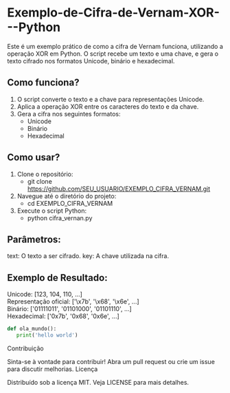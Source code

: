 # Exemplo-de-Cifra-de-Vernam-XOR---Python
Este é um exemplo prático de como a cifra de Vernam funciona, utilizando a operação XOR em Python. O script recebe um texto e uma chave, e gera o texto cifrado nos formatos Unicode, binário e hexadecimal.


## Como funciona?

1. O script converte o texto e a chave para representações Unicode.
2. Aplica a operação XOR entre os caracteres do texto e da chave.
3. Gera a cifra nos seguintes formatos:
   - Unicode
   - Binário
   - Hexadecimal


## Como usar?

1. Clone o repositório:
   + git clone https://github.com/SEU_USUARIO/EXEMPLO_CIFRA_VERNAM.git
2. Navegue até o diretório do projeto:
   + cd EXEMPLO_CIFRA_VERNAM
3. Execute o script Python:
   + python cifra_vernan.py
   

## Parâmetros:

text: O texto a ser cifrado.
key: A chave utilizada na cifra.


## Exemplo de Resultado:
Unicode: [123, 104, 110, ...]<br>
Representação oficial: ['\x7b', '\x68', '\x6e', ...]<br>
Binário: ['01111011', '01101000', '01101110', ...]<br>
Hexadecimal: ['0x7b', '0x68', '0x6e', ...]
```python
def ola_mundo():
   print('hello world')
```

Contribuição

Sinta-se à vontade para contribuir! Abra um pull request ou crie um issue para discutir melhorias.
Licença

Distribuído sob a licença MIT. Veja LICENSE para mais detalhes.
